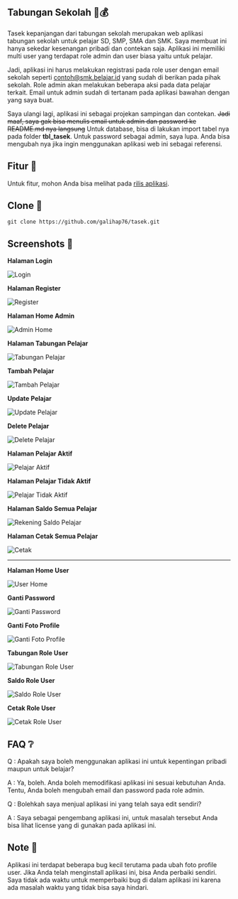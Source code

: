 ## Tabungan Sekolah 🏫💰
Tasek kepanjangan dari tabungan sekolah merupakan web aplikasi tabungan sekolah untuk pelajar SD, SMP, SMA dan SMK. Saya membuat ini hanya sekedar kesenangan pribadi dan contekan saja. Aplikasi ini memiliki multi user yang terdapat role admin dan user biasa yaitu untuk pelajar.

Jadi, aplikasi ini harus melakukan registrasi pada role user dengan email sekolah seperti contoh@smk.belajar.id yang sudah di berikan pada pihak sekolah. Role admin akan melakukan beberapa aksi pada data pelajar terkait. Email untuk admin sudah di tertanam pada aplikasi bawahan dengan yang saya buat.

Saya ulangi lagi, aplikasi ini sebagai projekan sampingan dan contekan. ~~Jadi maaf, saya gak bisa menulis email untuk admin dan password ke README.md nya langsung~~  Untuk database, bisa di lakukan import tabel nya pada folder **tbl_tasek**. Untuk password sebagai admin, saya lupa. Anda bisa mengubah nya jika ingin menggunakan aplikasi web ini sebagai referensi.

## Fitur 📱

Untuk fitur, mohon Anda bisa melihat pada <a href="https://github.com/galihap76/tasek/releases/">rilis aplikasi</a>.

## Clone 🔁

```
git clone https://github.com/galihap76/tasek.git
```

## Screenshots 📸

**Halaman Login**

![Login](https://github.com/galihap76/tasek/assets/83481679/740a77c2-80ed-459b-96c6-30220a8cf561)

**Halaman Register**

![Register](https://github.com/galihap76/tasek/assets/83481679/83f481fa-f732-497b-80f0-9e066305ea65)

**Halaman Home Admin**

![Admin Home](https://github.com/galihap76/tasek/assets/83481679/1b32abc6-112a-4d3b-8ddc-17f9d8eb09c3)

**Halaman Tabungan Pelajar**

![Tabungan Pelajar](https://github.com/galihap76/tasek/assets/83481679/6f551bec-61e5-4068-9dcd-9d574c566bce)

**Tambah Pelajar**

![Tambah Pelajar](https://github.com/galihap76/tasek/assets/83481679/42b6b4a1-7138-440f-8c45-9a47d838f827)

**Update Pelajar**

![Update Pelajar](https://github.com/galihap76/tasek/assets/83481679/8e8ab3c1-939a-4e7e-b1c2-677243fe2c66)

**Delete Pelajar**

![Delete Pelajar](https://github.com/galihap76/tasek/assets/83481679/efdf5455-5370-40ed-8c1d-ca324422efe6)

**Halaman Pelajar Aktif**

![Pelajar Aktif](https://github.com/galihap76/tasek/assets/83481679/e1221830-815a-49f5-a8bb-6b99efbcd42b)

**Halaman Pelajar Tidak Aktif**

![Pelajar Tidak Aktif](https://github.com/galihap76/tasek/assets/83481679/b8229eef-4bef-47d7-bff5-41a331ab9516)

**Halaman Saldo Semua Pelajar**

![Rekening Saldo Pelajar](https://github.com/galihap76/tasek/assets/83481679/2dac59d5-b661-4320-86c1-983b04c81029)

**Halaman Cetak Semua Pelajar**

![Cetak](https://github.com/galihap76/tasek/assets/83481679/56900985-e237-4ada-881e-76264e177d15)

<hr>

**Halaman Home User**

![User Home](https://github.com/galihap76/tasek/assets/83481679/b28280ad-ee13-455e-928d-1aa21d03cf49)

**Ganti Password**

![Ganti Password](https://github.com/galihap76/tasek/assets/83481679/a0de451a-3930-4b39-9552-3cca2d2c737f)

**Ganti Foto Profile**

![Ganti Foto Profile](https://github.com/galihap76/tasek/assets/83481679/bf9d724e-0e3d-443d-b214-1ddcf406afe7)

**Tabungan Role User**

![Tabungan Role User](https://github.com/galihap76/tasek/assets/83481679/1e3162a4-a3db-4f61-b585-141cac1dc955)

**Saldo Role User**

![Saldo Role User](https://github.com/galihap76/tasek/assets/83481679/ff25a309-0eb5-40d7-bfd6-10eb02766745)

**Cetak Role User**

![Cetak Role User](https://github.com/galihap76/tasek/assets/83481679/847284c8-69cf-4001-ae7f-eca9af3242c4)

## FAQ ❔

Q : Apakah saya boleh menggunakan aplikasi ini untuk kepentingan pribadi maupun untuk belajar?

A : Ya, boleh. Anda boleh memodifikasi aplikasi ini sesuai kebutuhan Anda. Tentu, Anda boleh mengubah email dan password pada role admin. 

Q : Bolehkah saya menjual aplikasi ini yang telah saya edit sendiri?

A : Saya sebagai pengembang aplikasi ini, untuk masalah tersebut Anda bisa lihat license yang di gunakan pada aplikasi ini.

## Note 📌

Aplikasi ini terdapat beberapa bug kecil terutama pada ubah foto profile user. Jika Anda telah menginstall aplikasi ini, bisa Anda perbaiki sendiri. Saya tidak ada waktu untuk memperbaiki bug di dalam aplikasi ini karena ada masalah waktu yang tidak bisa saya hindari.
